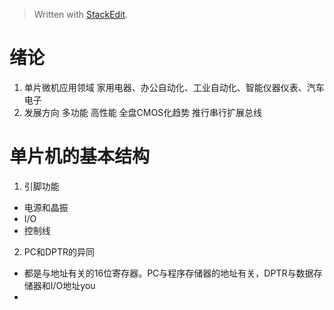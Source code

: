 > Written with [StackEdit](https://stackedit.io/).
# 绪论
1. 单片微机应用领域
家用电器、办公自动化、工业自动化、智能仪器仪表、汽车电子
2. 发展方向
多功能 高性能 全盘CMOS化趋势 推行串行扩展总线
# 单片机的基本结构
1. 引脚功能
- 电源和晶振
- I/O
- 控制线
2. PC和DPTR的异同
- 都是与地址有关的16位寄存器。PC与程序存储器的地址有关，DPTR与数据存储器和I/O地址you
- 
<!--stackedit_data:
eyJoaXN0b3J5IjpbNTg2ODg1NDEyLDE4NDQyOTM4OTgsLTYxOD
MzNjEyLC03ODg4MTkyNjgsMjAzNjg4OTk4MCwtMTMzNjcwMDM4
MywxNjU1NTc4ODE4LDE4Mjk2ODYwNDcsLTU0NDQxNTgxNywxOD
A4ODU5NDI0LDczMDk5ODExNl19
-->